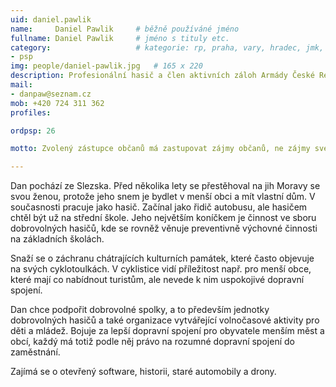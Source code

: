 ```yaml
---
uid: daniel.pawlik
name:     Daniel Pawlik  	# běžně používáné jméno
fullname: Daniel Pawlik  	# jméno s tituly etc.
category:                 	# kategorie: rp, praha, vary, hradec, jmk, senat
- psp
img: people/daniel-pawlik.jpg   # 165 x 220
description: Profesionální hasič a člen aktivních záloh Armády České Republiky, ve volném čase se věnuje turistice, cyklistice a dobrovolným hasičům         	# kratký popis, max 160 znaků
mail:
- danpaw@seznam.cz
mob: +420 724 311 362  
profiles:

ordpsp: 26		  

motto: Zvolený zástupce občanů má zastupovat zájmy občanů, ne zájmy své nebo zájmy korporací.

---
```


Dan pochází ze Slezska. Před několika lety se přestěhoval na jih Moravy se svou ženou, protože jeho snem je bydlet v menší obci a mít vlastní dům. V současnosti pracuje jako hasič. Začínal jako řidič autobusu, ale hasičem chtěl být už na střední škole. Jeho největším koníčkem je činnost ve sboru dobrovolných hasičů, kde se rovněž věnuje preventivně výchovné činnosti na základních školách.

Snaží se o záchranu chátrajících kulturních památek, které často objevuje na svých cyklotoulkách. V cyklistice vidí příležitost např. pro menší obce, které mají co nabídnout turistům, ale nevede k nim uspokojivé dopravní spojení.

Dan chce podpořit dobrovolné spolky, a to především jednotky dobrovolných hasičů a také organizace vytvářející volnočasové aktivity pro děti a mládež. Bojuje za lepší dopravní spojení pro obyvatele menším měst a obcí, každý má totiž podle něj právo na rozumné dopravní spojení do zaměstnání.

Zajímá se o otevřený software, historii, staré automobily a drony.

